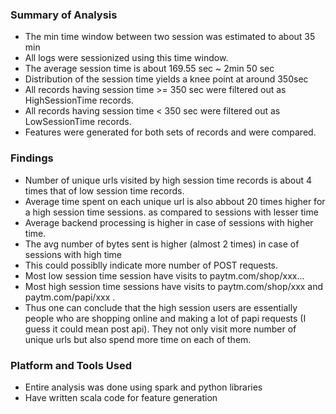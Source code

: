 ### Summary of Analysis

* The min time window between two session was estimated to about 35 min
* All logs were sessionized using this time window.
* The average session time is about 169.55 sec ~ 2min 50 sec
* Distribution of the session time yields a knee point at around 350sec 
* All records having session time >= 350 sec were filtered out as HighSessionTime records.
* All records having session time < 350 sec were filtered out as LowSessionTime records.
* Features were generated for both sets of records and were compared.


### Findings

* Number of unique urls visited by high session time records is about 4 times that of low session time records.
* Average time spent on each unique url is also abbout 20 times higher for a high session time sessions.
as compared to sessions with lesser time
* Average backend processing is higher in case of sessions with higher time.
* The avg number of bytes sent is higher (almost 2 times) in case of sessions with high time
* This could possiblly indicate more number of POST requests.
* Most low session time session have visits to paytm.com/shop/xxx...
* Most high session time sessions have visits to paytm.com/shop/xxx  and paytm.com/papi/xxx .
* Thus one can conclude that the high session users are essentially people who are shopping online and making a lot of papi requests (I guess it could mean post api). They not only visit more number of unique urls but also spend more time on each of them.



### Platform and Tools Used

* Entire analysis was done using spark and python libraries 
* Have written scala code for feature generation 

 
